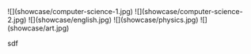 <gallery>
    ![](showcase/computer-science-1.jpg)
    ![](showcase/computer-science-2.jpg)
    ![](showcase/english.jpg)
    ![](showcase/physics.jpg)
    ![](showcase/art.jpg)
</gallery>

sdf